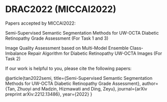 # DRAC2022 (MICCAI2022)

Papers accepted by MICCAI2022:

Semi-Supervised Semantic Segmentation Methods for UW-OCTA Diabetic Retinopathy Grade Assessment (For Task 1 and 3)

Image Quality Assessment based on Multi-Model Ensemble Class-Imbalance Repair Algorithm for Diabetic Retinopathy UW-OCTA Images (For Task 2)

If our work is helpful to you, please cite the following papers:

@article{tan2022semi,
  title={Semi-Supervised Semantic Segmentation Methods for UW-OCTA Diabetic Retinopathy Grade Assessment},
  author={Tan, Zhuoyi and Madzin, Hizmawati and Ding, Zeyu},
  journal={arXiv preprint arXiv:2212.13486},
  year={2022}
}
